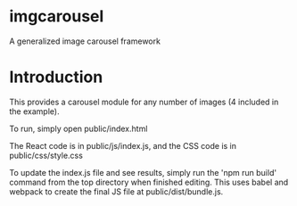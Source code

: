 # imgcarousel
A generalized image carousel framework

# Introduction
This provides a carousel module for any number of images (4 included in the example).

To run, simply open public/index.html

The React code is in public/js/index.js, and the CSS code is in public/css/style.css

To update the index.js file and see results, simply run the 'npm run build' command from the top directory when finished editing. This uses babel and webpack to create the final JS file at public/dist/bundle.js.
